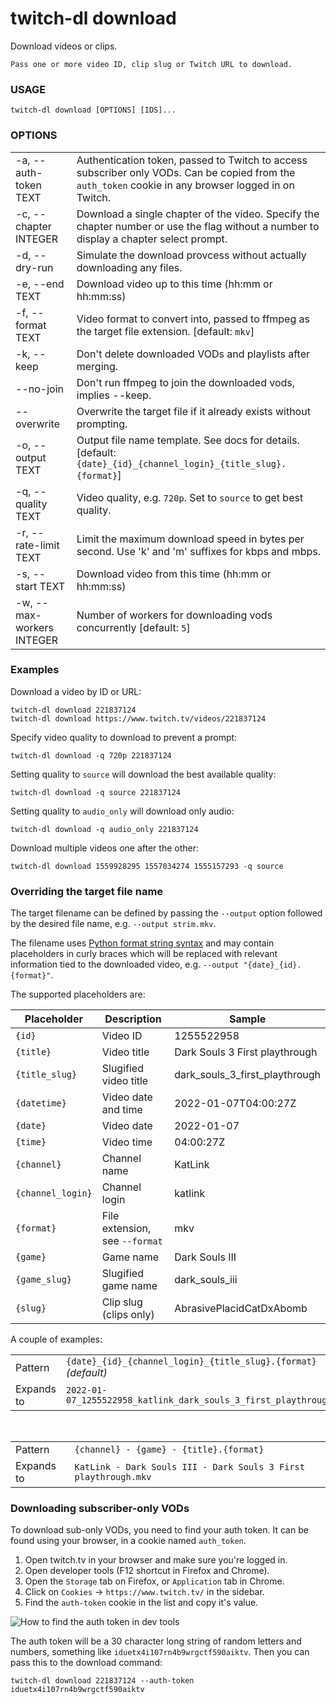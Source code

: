 <!-- ------------------- generated docs start ------------------- -->
# twitch-dl download

Download videos or clips.

    Pass one or more video ID, clip slug or Twitch URL to download.
    

### USAGE

```
twitch-dl download [OPTIONS] [IDS]...
```

### OPTIONS

<table>
<tbody>
<tr>
    <td class="code">-a, --auth-token TEXT</td>
    <td>Authentication token, passed to Twitch to access subscriber only VODs. Can be copied from the <code>auth_token</code> cookie in any browser logged in on Twitch.</td>
</tr>

<tr>
    <td class="code">-c, --chapter INTEGER</td>
    <td>Download a single chapter of the video. Specify the chapter number or use the flag without a number to display a chapter select prompt.</td>
</tr>

<tr>
    <td class="code">-d, --dry-run</td>
    <td>Simulate the download provcess without actually downloading any files.</td>
</tr>

<tr>
    <td class="code">-e, --end TEXT</td>
    <td>Download video up to this time (hh:mm or hh:mm:ss)</td>
</tr>

<tr>
    <td class="code">-f, --format TEXT</td>
    <td>Video format to convert into, passed to ffmpeg as the target file extension. [default: <code>mkv</code>]</td>
</tr>

<tr>
    <td class="code">-k, --keep</td>
    <td>Don&#x27;t delete downloaded VODs and playlists after merging.</td>
</tr>

<tr>
    <td class="code">--no-join</td>
    <td>Don&#x27;t run ffmpeg to join the downloaded vods, implies --keep.</td>
</tr>

<tr>
    <td class="code">--overwrite</td>
    <td>Overwrite the target file if it already exists without prompting.</td>
</tr>

<tr>
    <td class="code">-o, --output TEXT</td>
    <td>Output file name template. See docs for details. [default: <code>{date}_{id}_{channel_login}_{title_slug}.{format}</code>]</td>
</tr>

<tr>
    <td class="code">-q, --quality TEXT</td>
    <td>Video quality, e.g. <code>720p</code>. Set to <code>source</code> to get best quality.</td>
</tr>

<tr>
    <td class="code">-r, --rate-limit TEXT</td>
    <td>Limit the maximum download speed in bytes per second. Use &#x27;k&#x27; and &#x27;m&#x27; suffixes for kbps and mbps.</td>
</tr>

<tr>
    <td class="code">-s, --start TEXT</td>
    <td>Download video from this time (hh:mm or hh:mm:ss)</td>
</tr>

<tr>
    <td class="code">-w, --max-workers INTEGER</td>
    <td>Number of workers for downloading vods concurrently [default: <code>5</code>]</td>
</tr>
</tbody>
</table>

<!-- ------------------- generated docs end ------------------- -->

### Examples

Download a video by ID or URL:

```
twitch-dl download 221837124
twitch-dl download https://www.twitch.tv/videos/221837124
```

Specify video quality to download to prevent a prompt:

```
twitch-dl download -q 720p 221837124
```

Setting quality to `source` will download the best available quality:

```
twitch-dl download -q source 221837124
```

Setting quality to `audio_only` will download only audio:

```
twitch-dl download -q audio_only 221837124
```

Download multiple videos one after the other:

```
twitch-dl download 1559928295 1557034274 1555157293 -q source
```

### Overriding the target file name

The target filename can be defined by passing the `--output` option followed by
the desired file name, e.g. `--output strim.mkv`.

The filename uses
[Python format string syntax](https://docs.python.org/3/library/string.html#format-string-syntax)
and may contain placeholders in curly braces which will be replaced with
relevant information tied to the downloaded video, e.g. `--output "{date}_{id}.{format}"`.

The supported placeholders are:

| Placeholder       | Description                    | Sample                        |
| ----------------- | ------------------------------ | ------------------------------ |
| `{id}`            | Video ID                       | 1255522958                     |
| `{title}`         | Video title                    | Dark Souls 3 First playthrough |
| `{title_slug}`    | Slugified video title          | dark_souls_3_first_playthrough |
| `{datetime}`      | Video date and time            | 2022-01-07T04:00:27Z           |
| `{date}`          | Video date                     | 2022-01-07                     |
| `{time}`          | Video time                     | 04:00:27Z                      |
| `{channel}`       | Channel name                   | KatLink                        |
| `{channel_login}` | Channel login                  | katlink                        |
| `{format}`        | File extension, see `--format` | mkv                            |
| `{game}`          | Game name                      | Dark Souls III                 |
| `{game_slug}`     | Slugified game name            | dark_souls_iii                 |
| `{slug}`          | Clip slug (clips only)         | AbrasivePlacidCatDxAbomb       |

A couple of examples:

|    |    |
| -- | -- |
| Pattern | `{date}_{id}_{channel_login}_{title_slug}.{format}` *(default)* |
| Expands to | `2022-01-07_1255522958_katlink_dark_souls_3_first_playthrough.mkv` |

<br />

|    |    |
| -- | -- |
| Pattern | `{channel} - {game} - {title}.{format}` |
| Expands to | `KatLink - Dark Souls III - Dark Souls 3 First playthrough.mkv` |


### Downloading subscriber-only VODs

To download sub-only VODs, you need to find your auth token. It can be found
using your browser, in a cookie named `auth_token`.

1. Open twitch.tv in your browser and make sure you're logged in.
2. Open developer tools (F12 shortcut in Firefox and Chrome).
3. Open the `Storage` tab on Firefox, or `Application` tab in Chrome.
4. Click on `Cookies` → `https://www.twitch.tv/` in the sidebar.
5. Find the `auth-token` cookie in the list and copy it's value.

![How to find the auth token in dev tools](./auth_token.png)

The auth token will be a 30 character long string of random letters and numbers,
something like `iduetx4i107rn4b9wrgctf590aiktv`. Then you can pass this to the
download command:

```
twitch-dl download 221837124 --auth-token iduetx4i107rn4b9wrgctf590aiktv
```